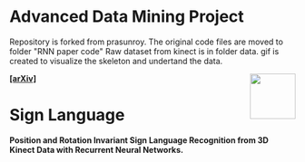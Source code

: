# Advanced Data Mining Project
Repository is forked from prasunroy. The original code files are moved to folder "RNN paper code"
Raw dataset from kinect is in folder data. 
gif is created to visualize the skeleton and undertand the data.

**[[arXiv]](https://arxiv.org/abs/2010.12669)**
<img align='right' height='80' src='https://github.com/prasunroy/sign-language/blob/master/assets/logo.png' />


# Sign Language
**Position and Rotation Invariant Sign Language Recognition from 3D Kinect Data with Recurrent Neural Networks.**
